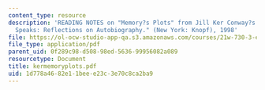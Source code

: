 ```yaml
---
content_type: resource
description: 'READING NOTES on "Memory?s Plots" from Jill Ker Conway?s "When Memory
  Speaks: Reflections on Autobiography." (New York: Knopf), 1998'
file: https://ol-ocw-studio-app-qa.s3.amazonaws.com/courses/21w-730-3-expository-writing-autobiography-theory-and-practice-spring-2001/1d778a4682e11beee23c3e70c8ca2ba9_kermemoryplots.pdf
file_type: application/pdf
parent_uid: 0f289c98-d508-98ed-5636-99956082a089
resourcetype: Document
title: kermemoryplots.pdf
uid: 1d778a46-82e1-1bee-e23c-3e70c8ca2ba9
---
```

